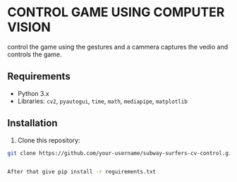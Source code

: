 # CONTROL GAME USING COMPUTER VISION
 control the game using the gestures and a cammera captures the vedio and controls the game.

## Requirements
- Python 3.x
- Libraries: `cv2`, `pyautogui`, `time`, `math`, `mediapipe`, `matplotlib`

## Installation
   1. Clone this repository:

   ```bash
   git clone https://github.com/your-username/subway-surfers-cv-control.git


After that give pip install -r reguirements.txt
  

